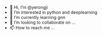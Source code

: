 - 👋 Hi, I’m @yerongji
- 👀 I’m interested in python and deeplearning
- 🌱 I’m currently learning gnn
- 💞️ I’m looking to collaborate on ...
- 📫 How to reach me ...

<!---
yerongji/yerongji is a ✨ special ✨ repository because its `README.md` (this file) appears on your GitHub profile.
You can click the Preview link to take a look at your changes.
--->
